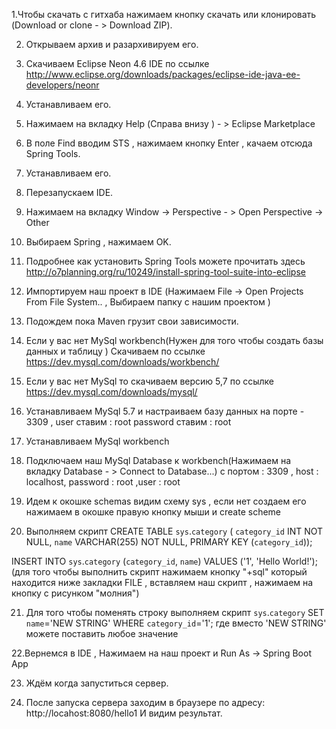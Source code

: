 1.Чтобы скачать с гитхаба нажимаем кнопку скачать или клонировать (Download or clone - > Download ZIP).

2. Открываем архив и разархивируем его.

3. Скачиваем Eclipse Neon 4.6 IDE по ссылке http://www.eclipse.org/downloads/packages/eclipse-ide-java-ee-developers/neonr

4. Устанавливаем его.

5. Нажимаем на вкладку Help (Справа внизу ) - > Eclipse Marketplace 

6. В поле Find вводим STS , нажимаем кнопку Enter , качаем отсюда Spring Tools.

7. Устанавливаем его.

8. Перезапускаем IDE.

9. Нажимаем на вкладку Window -> Perspective - > Open Perspective -> Other

10. Выбираем Spring , нажимаем OK.

11. Подробнее как установить Spring Tools можете прочитать здесь http://o7planning.org/ru/10249/install-spring-tool-suite-into-eclipse

12. Импортируем наш проект в IDE (Нажимаем File -> Open Projects From File System.. , Выбираем папку с нашим проектом )

13. Подождем пока Maven грузит свои зависимости.

14. Если у вас нет MySql workbench(Нужен для того чтобы создать базы данных и таблицу )
 Скачиваем по ссылке https://dev.mysql.com/downloads/workbench/ 

15. Если у вас нет MySql то скачиваем версию 5,7 по ссылке https://dev.mysql.com/downloads/mysql/ 

16. Устанавливаем MySql 5.7 и настраиваем базу данных на порте - 3309 , user ставим : root password ставим : root   

17. Устанавливаем MySql workbench

18. Подключаем наш MySql Database к workbench(Нажимаем на вкладку Database - > Connect to Database...) с портом : 3309 , host : localhost, password : root ,user : root 

19. Идем к окошке schemas видим схему sys , если нет создаем его нажимаем в окошке правую кнопку мыши и create scheme

20. Выполняем скрипт 
CREATE TABLE `sys`.`category` (
  `category_id` INT NOT NULL,
  `name` VARCHAR(255) NOT NULL,
  PRIMARY KEY (`category_id`));

INSERT INTO `sys`.`category` (`category_id`, `name`) VALUES ('1', 'Hello World!');
(для того чтобы выполнить скрипт нажимаем кнопку "+sql" который находится ниже закладки FILE , вставляем наш скрипт , нажимаем на кнопку с рисунком "молния")

21. Для того чтобы поменять строку выполняем скрипт 
`sys`.`category` SET `name`='NEW STRING' WHERE `category_id`='1'; 
где вместо 'NEW STRING' можете поставить любое значение

22.Вернемся в IDE ,  Нажимаем на наш проект и Run As -> Spring Boot App

23. Ждём когда запуститься сервер. 

24. После запуска сервера заходим в браузере по адресу: http://locahost:8080/hello1
И видим результат.

